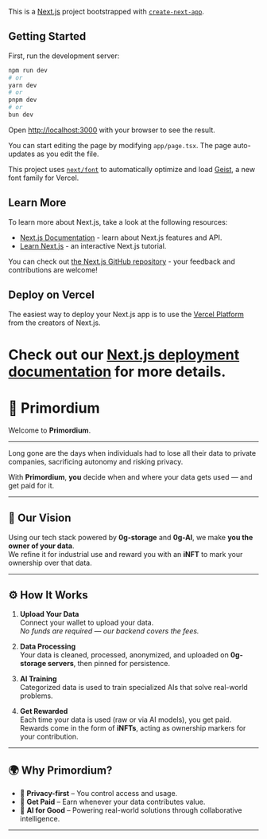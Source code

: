 This is a [Next.js](https://nextjs.org) project bootstrapped with [`create-next-app`](https://nextjs.org/docs/app/api-reference/cli/create-next-app).

## Getting Started

First, run the development server:

```bash
npm run dev
# or
yarn dev
# or
pnpm dev
# or
bun dev
```

Open [http://localhost:3000](http://localhost:3000) with your browser to see the result.

You can start editing the page by modifying `app/page.tsx`. The page auto-updates as you edit the file.

This project uses [`next/font`](https://nextjs.org/docs/app/building-your-application/optimizing/fonts) to automatically optimize and load [Geist](https://vercel.com/font), a new font family for Vercel.

## Learn More

To learn more about Next.js, take a look at the following resources:

- [Next.js Documentation](https://nextjs.org/docs) - learn about Next.js features and API.
- [Learn Next.js](https://nextjs.org/learn) - an interactive Next.js tutorial.

You can check out [the Next.js GitHub repository](https://github.com/vercel/next.js) - your feedback and contributions are welcome!

## Deploy on Vercel

The easiest way to deploy your Next.js app is to use the [Vercel Platform](https://vercel.com/new?utm_medium=default-template&filter=next.js&utm_source=create-next-app&utm_campaign=create-next-app-readme) from the creators of Next.js.

Check out our [Next.js deployment documentation](https://nextjs.org/docs/app/building-your-application/deploying) for more details.
=======
# 🌌 Primordium

Welcome to **Primordium**.

---

Long gone are the days when individuals had to lose all their data to private companies, sacrificing autonomy and risking privacy.

With **Primordium**, **you** decide when and where your data gets used — and get paid for it.

---

## 🚀 Our Vision
Using our tech stack powered by **0g-storage** and **0g-AI**, we make **you the owner of your data**.  
We refine it for industrial use and reward you with an **iNFT** to mark your ownership over that data.

---

## ⚙️ How It Works

1. **Upload Your Data**  
   Connect your wallet to upload your data.  
   *No funds are required — our backend covers the fees.*

2. **Data Processing**  
   Your data is cleaned, processed, anonymized, and uploaded on **0g-storage servers**, then pinned for persistence.

3. **AI Training**  
   Categorized data is used to train specialized AIs that solve real-world problems.

4. **Get Rewarded**  
   Each time your data is used (raw or via AI models), you get paid.  
   Rewards come in the form of **iNFTs**, acting as ownership markers for your contribution.

---

## 🌍 Why Primordium?

- 🔐 **Privacy-first** – You control access and usage.  
- 💸 **Get Paid** – Earn whenever your data contributes value.  
- 🧠 **AI for Good** – Powering real-world solutions through collaborative intelligence.  

---

